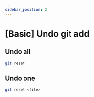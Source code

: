 ```yaml
---
sidebar_position: 2
---
```


# [Basic] Undo git add

## Undo all
```bash
git reset
```

## Undo one
```bash
git reset <file>
```
